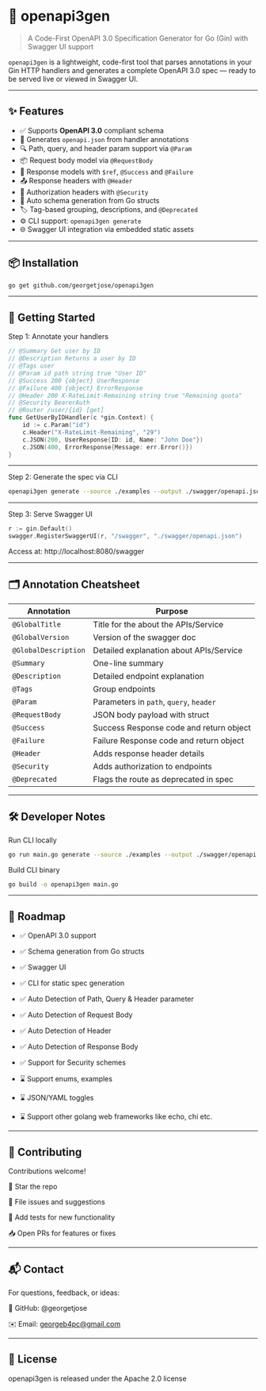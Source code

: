 # 🧬 openapi3gen

> A Code-First OpenAPI 3.0 Specification Generator for Go (Gin) with Swagger UI support

`openapi3gen` is a lightweight, code-first tool that parses annotations in your Gin HTTP handlers and generates a complete OpenAPI 3.0 spec — ready to be served live or viewed in Swagger UI.

---

## ✨ Features

- ✅ Supports **OpenAPI 3.0** compliant schema
- 📌 Generates `openapi.json` from handler annotations
- 🔍 Path, query, and header param support via `@Param`
- 📦 Request body model via `@RequestBody`
- 🧾 Response models with `$ref`, `@Success` and `@Failure`
- 📤 Response headers with `@Header`
- 🔐 Authorization headers with `@Security`
- 🧪 Auto schema generation from Go structs
- 🏷 Tag-based grouping, descriptions, and `@Deprecated`
- ⚙️ CLI support: `openapi3gen generate`
- 🌐 Swagger UI integration via embedded static assets

---

## 📦 Installation

```bash
go get github.com/georgetjose/openapi3gen

```

---

## 🚀 Getting Started
Step 1: Annotate your handlers
```go
// @Summary Get user by ID
// @Description Returns a user by ID
// @Tags user
// @Param id path string true "User ID"
// @Success 200 {object} UserResponse
// @Failure 400 {object} ErrorResponse
// @Header 200 X-RateLimit-Remaining string true "Remaining quota"
// @Security BearerAuth
// @Router /user/{id} [get]
func GetUserByIDHandler(c *gin.Context) {
	id := c.Param("id")
	c.Header("X-RateLimit-Remaining", "29")
	c.JSON(200, UserResponse{ID: id, Name: "John Doe"})
	c.JSON(400, ErrorResponse{Message: err.Error()})
}
```

---

Step 2: Generate the spec via CLI
```bash
openapi3gen generate --source ./examples --output ./swagger/openapi.json
```

---

Step 3: Serve Swagger UI
```go
r := gin.Default()
swagger.RegisterSwaggerUI(r, "/swagger", "./swagger/openapi.json")
```
Access at: http://localhost:8080/swagger

---

## 🗂️ Annotation Cheatsheet
| Annotation          | Purpose                                 |
| ------------------- | --------------------------------------- |
| `@GlobalTitle`  	  | Title for the about the APIs/Service    |
| `@GlobalVersion`    | Version of the swagger doc              |
| `@GlobalDescription`| Detailed explanation about APIs/Service |
| `@Summary`          | One-line summary                        |
| `@Description`      | Detailed endpoint explanation           |
| `@Tags`             | Group endpoints                         |
| `@Param`            | Parameters in `path`, `query`, `header` |
| `@RequestBody`      | JSON body payload with struct           |
| `@Success`          | Success Response code and return object |
| `@Failure`          | Failure Response code and return object |
| `@Header`           | Adds response header details            |
| `@Security`         | Adds authorization to endpoints         |
| `@Deprecated`       | Flags the route as deprecated in spec   |

---

## 🛠 Developer Notes
Run CLI locally
```bash
go run main.go generate --source ./examples --output ./swagger/openapi.json
```

Build CLI binary
```bash
go build -o openapi3gen main.go
```

---

## 📌 Roadmap
- ✅  OpenAPI 3.0 support

- ✅  Schema generation from Go structs

- ✅  Swagger UI

- ✅  CLI for static spec generation

- ✅  Auto Detection of Path, Query & Header parameter

- ✅  Auto Detection of Request Body

- ✅  Auto Detection of Header

- ✅  Auto Detection of Response Body

- ✅  Support for Security schemes

- ⌛ Support enums, examples

- ⌛ JSON/YAML toggles

- ⌛ Support other golang web frameworks like echo, chi etc.

---

## 🤝 Contributing
Contributions welcome!

🌟 Star the repo

🐛 File issues and suggestions

🧪 Add tests for new functionality

📥 Open PRs for features or fixes

---

## 📬 Contact
For questions, feedback, or ideas:

🤖 GitHub: @georgetjose

✉️ Email: georgeb4pc@gmail.com

---

## 📄 License
openapi3gen is released under the Apache 2.0 license




